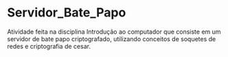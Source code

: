 # Servidor_Bate_Papo
Atividade feita na disciplina Introdução ao computador que consiste em um servidor de bate papo criptografado, utilizando conceitos de soquetes de redes e criptografia de cesar.
